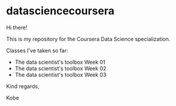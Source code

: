 datasciencecoursera
===================

Hi there!

This is my repository for the Coursera Data Science specialization.

Classes I've taken so far:
- The data scientist's toolbox Week 01
- The data scientist's toolbox Week 02
- The data scientist's toolbox Week 03

Kind regards,

Kobe
